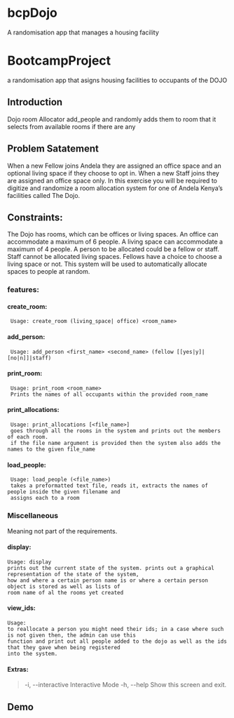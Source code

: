 # bcpDojo
A randomisation app that manages a housing facility

# BootcampProject
 a randomisation app that asigns housing facilities to occupants of the DOJO

 ## Introduction
 Dojo room Allocator add_people and randomly adds them to room that it selects from available rooms if there are any
 
 ## Problem Satatement
 
 When a new Fellow joins Andela they are assigned an office space and an optional living space if
they choose to opt in. When a new Staff joins they are assigned an office space only. In this
exercise you will be required to digitize and randomize a room allocation system for one of
Andela Kenya’s facilities called The Dojo.

## Constraints:

The Dojo has rooms, which can be offices or living spaces. An office can accommodate a
maximum of 6 people. A living space can accommodate a maximum of 4 people.
A person to be allocated could be a fellow or staff. Staff cannot be allocated living spaces.
Fellows have a choice to choose a living space or not.
This system will be used to automatically allocate spaces to people at random.

 ### features:
  #### create_room:
     Usage: create_room (living_space| office) <room_name>

  #### add_person:
     Usage: add_person <first_name> <second_name> (fellow [[yes|y]|[no|n]]|staff)
  
  #### print_room:
     Usage: print_room <room_name>
     Prints the names of all occupants within the provided room_name
     
  #### print_allocations:
     Usage: print_allocations [<file_name>]
     goes through all the rooms in the system and prints out the members of each room.
     if the file name argument is provided then the system also adds the names to the given file_name
     
  #### load_people:
     Usage: load_people (<file_name>)
     takes a preformatted text file, reads it, extracts the names of people inside the given filename and
     assigns each to a room
     

  ### Miscellaneous
  Meaning not part of the requirements.
  
  #### display:
    Usage: display
    prints out the current state of the system. prints out a graphical representation of the state of the system, 
    how and where a certain person name is or where a certain person object is stored as well as lists of 
    room name of al the rooms yet created
  
  #### view_ids:
    Usage:
    to reallocate a person you might need their ids; in a case where such is not given then, the admin can use this 
    function and print out all people added to the dojo as well as the ids that they gave when being registered 
    into the system.
    
 #### Extras:
  > -i, --interactive  Interactive Mode
    -h, --help  Show this screen and exit.

## Demo
